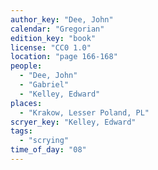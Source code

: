 ```yaml
---
author_key: "Dee, John"
calendar: "Gregorian"
edition_key: "book"
license: "CC0 1.0"
location: "page 166-168"
people:
  - "Dee, John"
  - "Gabriel"
  - "Kelley, Edward"
places:
  - "Krakow, Lesser Poland, PL"
scryer_key: "Kelley, Edward"
tags:
  - "scrying"
time_of_day: "08"
---
```

